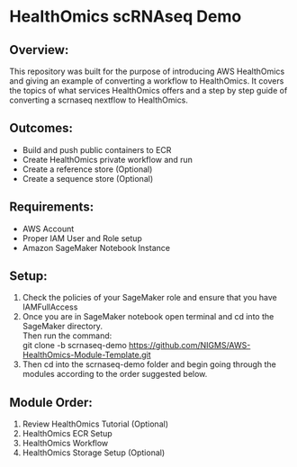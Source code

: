 # HealthOmics scRNAseq Demo

## Overview:
This repository was built for the purpose of introducing AWS HealthOmics and giving an example of converting a workflow to HealthOmics. It covers the topics of what services HealthOmics offers and a step by step guide of converting a scrnaseq nextflow to HealthOmics. 

## Outcomes:
* Build and push public containers to ECR
* Create HealthOmics private workflow and run
* Create a reference store (Optional)
* Create a sequence store (Optional)

## Requirements:
* AWS Account
* Proper IAM User and Role setup
* Amazon SageMaker Notebook Instance

## Setup:
1. Check the policies of your SageMaker role and ensure that you have IAMFullAccess
2. Once you are in SageMaker notebook open terminal and cd into the SageMaker directory.<br> 
Then run the command: <br> git clone -b scrnaseq-demo https://github.com/NIGMS/AWS-HealthOmics-Module-Template.git
3. Then cd into the scrnaseq-demo folder and begin going through the modules according to the order suggested below.

## Module Order:
1. Review HealthOmics Tutorial (Optional)
2. HealthOmics ECR Setup
3. HealthOmics Workflow
4. HealthOmics Storage Setup (Optional)

